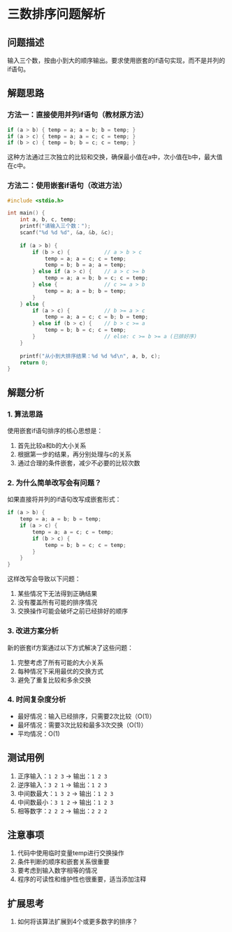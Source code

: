 # 三数排序问题解析

## 问题描述
输入三个数，按由小到大的顺序输出。要求使用嵌套的if语句实现，而不是并列的if语句。

## 解题思路

### 方法一：直接使用并列if语句（教材原方法）
```c
if (a > b) { temp = a; a = b; b = temp; }
if (a > c) { temp = a; a = c; c = temp; }
if (b > c) { temp = b; b = c; c = temp; }
```
这种方法通过三次独立的比较和交换，确保最小值在a中，次小值在b中，最大值在c中。

### 方法二：使用嵌套if语句（改进方法）
```c
#include <stdio.h>

int main() {
    int a, b, c, temp;
    printf("请输入三个数：");
    scanf("%d %d %d", &a, &b, &c);
    
    if (a > b) {
        if (b > c) {           // a > b > c
            temp = a; a = c; c = temp;
            temp = b; b = a; a = temp;
        } else if (a > c) {    // a > c >= b
            temp = a; a = b; b = c; c = temp;
        } else {               // c >= a > b
            temp = a; a = b; b = temp;
        }
    } else {
        if (a > c) {           // b >= a > c
            temp = a; a = c; c = b; b = temp;
        } else if (b > c) {    // b > c >= a
            temp = b; b = c; c = temp;
        }                      // else: c >= b >= a (已排好序)
    }
    
    printf("从小到大排序结果：%d %d %d\n", a, b, c);
    return 0;
}
```

## 解题分析

### 1. 算法思路
使用嵌套if语句排序的核心思想是：
1. 首先比较a和b的大小关系
2. 根据第一步的结果，再分别处理与c的关系
3. 通过合理的条件嵌套，减少不必要的比较次数

### 2. 为什么简单改写会有问题？
如果直接将并列的if语句改写成嵌套形式：
```c
if (a > b) {
    temp = a; a = b; b = temp;
    if (a > c) {
        temp = a; a = c; c = temp;
        if (b > c) {
            temp = b; b = c; c = temp;
        }
    }
}
```
这样改写会导致以下问题：
1. 某些情况下无法得到正确结果
2. 没有覆盖所有可能的排序情况
3. 交换操作可能会破坏之前已经排好的顺序

### 3. 改进方案分析
新的嵌套if方案通过以下方式解决了这些问题：
1. 完整考虑了所有可能的大小关系
2. 每种情况下采用最优的交换方式
3. 避免了重复比较和多余交换

### 4. 时间复杂度分析
- 最好情况：输入已经排序，只需要2次比较（O(1)）
- 最坏情况：需要3次比较和最多3次交换（O(1)）
- 平均情况：O(1)

## 测试用例

1. 正序输入：`1 2 3` → 输出：`1 2 3`
2. 逆序输入：`3 2 1` → 输出：`1 2 3`
3. 中间数最大：`1 3 2` → 输出：`1 2 3`
4. 中间数最小：`3 1 2` → 输出：`1 2 3`
5. 相等数字：`2 2 2` → 输出：`2 2 2`

## 注意事项
1. 代码中使用临时变量temp进行交换操作
2. 条件判断的顺序和嵌套关系很重要
3. 要考虑到输入数字相等的情况
4. 程序的可读性和维护性也很重要，适当添加注释

## 扩展思考
1. 如何将该算法扩展到4个或更多数字的排序？